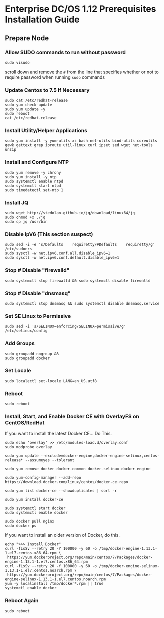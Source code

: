 # Enterprise DC/OS 1.12 Prerequisites Installation Guide

## Prepare Node

### Allow SUDO commands to run without password
```
sudo visudo
```
scroll down and remove the `#` from the line that specifies whether or not to require password when running `sudo` commands

### Update Centos to 7.5 If Necessary
```
sudo cat /etc/redhat-release
sudo yum check-update
sudo yum update -y
sudo reboot
cat /etc/redhat-release
```

### Install Utility/Helper Applications
```
sudo yum install -y yum-utils xz bash net-utils bind-utils coreutils gawk gettext grep iproute util-linux curl ipset sed wget net-tools unzip
```

### Install and Configure NTP
```
sudo yum remove -y chrony
sudo yum install -y ntp
sudo systemctl enable ntpd
sudo systemctl start ntpd
sudo timedatectl set-ntp 1
```

### Install JQ
```
sudo wget http://stedolan.github.io/jq/download/linux64/jq
sudo chmod +x ./jq
sudo cp jq /usr/bin
```

### Disable ipV6 (This section suspect)
```
sudo sed -i -e 's/Defaults    requiretty/#Defaults    requiretty/g' /etc/sudoers
sudo sysctl -w net.ipv6.conf.all.disable_ipv6=1
sudo sysctl -w net.ipv6.conf.default.disable_ipv6=1
```

### Stop # Disable "firewalld"
```
sudo systemctl stop firewalld && sudo systemctl disable firewalld
```

### Stop # Disable "dnsmasq"
```
sudo systemctl stop dnsmasq && sudo systemctl disable dnsmasq.service
```

### Set SE Linux to Permissive
```
sudo sed -i 's/SELINUX=enforcing/SELINUX=permissive/g' /etc/selinux/config
```

### Add Groups
```
sudo groupadd nogroup &&
sudo groupadd docker
```

### Set Locale
```
sudo localectl set-locale LANG=en_US.utf8
```

### Reboot
```
sudo reboot
```

### Install, Start, and Enable Docker CE with OverlayFS on CentOS/RedHat

If you want to install the latest Docker CE... Do This.
```
sudo echo 'overlay' >> /etc/modules-load.d/overlay.conf
sudo modprobe overlay

sudo yum update --exclude=docker-engine,docker-engine-selinux,centos-release* --assumeyes --tolerant

sudo yum remove docker docker-common docker-selinux docker-engine

sudo yum-config-manager --add-repo https://download.docker.com/linux/centos/docker-ce.repo

sudo yum list docker-ce --showduplicates | sort -r

sudo yum install docker-ce

sudo systemctl start docker
sudo systemctl enable docker

sudo docker pull nginx
sudo docker ps
```

If you want to install an older version of Docker, do this.
```
echo ">>> Install Docker"
curl -fLsSv --retry 20 -Y 100000 -y 60 -o /tmp/docker-engine-1.13.1-1.el7.centos.x86_64.rpm \
 https://yum.dockerproject.org/repo/main/centos/7/Packages/docker-engine-1.13.1-1.el7.centos.x86_64.rpm
curl -fLsSv --retry 20 -Y 100000 -y 60 -o /tmp/docker-engine-selinux-1.13.1-1.el7.centos.noarch.rpm \
 https://yum.dockerproject.org/repo/main/centos/7/Packages/docker-engine-selinux-1.13.1-1.el7.centos.noarch.rpm
yum -y localinstall /tmp/docker*.rpm || true
systemctl enable docker
```

### Reboot Again
```
sudo reboot
```

